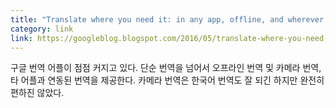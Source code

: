 ```yaml
---
title: "Translate where you need it: in any app, offline, and wherever you see Chinese"
category: link
link: https://googleblog.blogspot.com/2016/05/translate-where-you-need-it-in-any-app.html
---
```


구글 번역 어플이 점점 커지고 있다. 단순 번역을 넘어서 오프라인 번역 및 카메라 번역, 타 어플과 연동된 번역을 제공한다. 카메라 번역은 한국어 번역도 잘 되긴 하지만 완전히 편하진 않았다.
